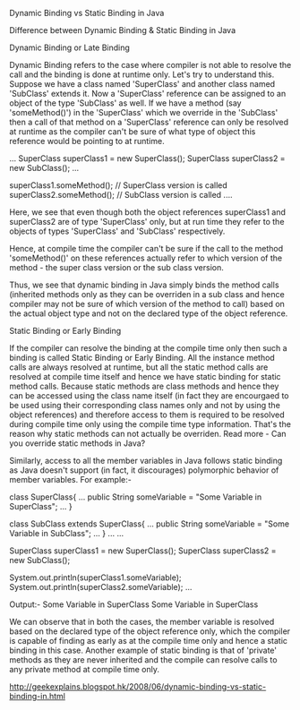Dynamic Binding vs Static Binding in Java

 

Difference between Dynamic Binding & Static Binding in Java

Dynamic Binding or Late Binding

Dynamic Binding refers to the case where compiler is not able to resolve the call and the binding is done at runtime only. Let's try to understand this. Suppose we have a class named 'SuperClass' and another class named 'SubClass' extends it. Now a 'SuperClass' reference can be assigned to an object of the type 'SubClass' as well. If we have a method (say 'someMethod()') in the 'SuperClass' which we override in the 'SubClass' then a call of that method on a 'SuperClass' reference can only be resolved at runtime as the compiler can't be sure of what type of object this reference would be pointing to at runtime.

...
SuperClass superClass1 = new SuperClass();
SuperClass superClass2 = new SubClass();
...

superClass1.someMethod(); // SuperClass version is called
superClass2.someMethod(); // SubClass version is called
....

Here, we see that even though both the object references superClass1 and superClass2 are of type 'SuperClass' only, but at run time they refer to the objects of types 'SuperClass' and 'SubClass' respectively.

Hence, at compile time the compiler can't be sure if the call to the method 'someMethod()' on these references actually refer to which version of the method - the super class version or the sub class version.

Thus, we see that dynamic binding in Java simply binds the method calls (inherited methods only as they can be overriden in a sub class and hence compiler may not be sure of which version of the method to call) based on the actual object type and not on the declared type of the object reference.

Static Binding or Early Binding

If the compiler can resolve the binding at the compile time only then such a binding is called Static Binding or Early Binding. All the instance method calls are always resolved at runtime, but all the static method calls are resolved at compile time itself and hence we have static binding for static method calls. Because static methods are class methods and hence they can be accessed using the class name itself (in fact they are encourgaed to be used using their corresponding class names only and not by using the object references) and therefore access to them is required to be resolved during compile time only using the compile time type information. That's the reason why static methods can not actually be overriden. Read more - Can you override static methods in Java?

Similarly, access to all the member variables in Java follows static binding as Java doesn't support (in fact, it discourages) polymorphic behavior of member variables. For example:-

class SuperClass{
...
public String someVariable = "Some Variable in SuperClass";
...
}

class SubClass extends SuperClass{
...
public String someVariable = "Some Variable in SubClass";
...
}
...
...

SuperClass superClass1 = new SuperClass();
SuperClass superClass2 = new SubClass();

System.out.println(superClass1.someVariable);
System.out.println(superClass2.someVariable);
...

Output:-
Some Variable in SuperClass
Some Variable in SuperClass

We can observe that in both the cases, the member variable is resolved based on the declared type of the object reference only, which the compiler is capable of finding as early as at the compile time only and hence a static binding in this case. Another example of static binding is that of 'private' methods as they are never inherited and the compile can resolve calls to any private method at compile time only.

http://geekexplains.blogspot.hk/2008/06/dynamic-binding-vs-static-binding-in.html

